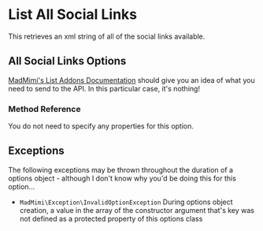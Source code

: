 # List All Social Links

This retrieves an xml string of all of the social links available.

## All Social Links Options

[MadMimi's List Addons Documentation](https://madmimi.com/developer/addon-api-methods) should give you an idea
of what you need to send to the API.  In this particular case, it's nothing!  

### Method Reference

You do not need to specify any properties for this option.

## Exceptions

The following exceptions may be thrown throughout the duration of a options object - although I don't know why you'd be doing this for this option...  

- `MadMimi\Exception\InvalidOptionException` During options object creation, a value in the array of the constructor argument that's key was not defined as a protected property of this options class

